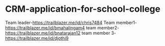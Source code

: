 # CRM-application-for-school-college
Team leader-https://trailblazer.me/id/chris7484
Team member1-https://trailblazer.me/id/bmahalingam4
team member2-https://trailblazer.me/id/bnatarajan12
team member 3-https://trailblazer.me/id/djothi9
